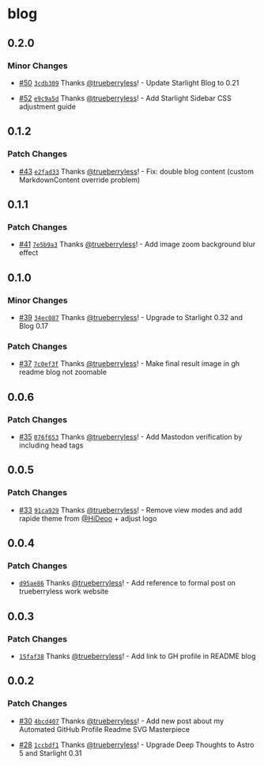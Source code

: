 # blog

## 0.2.0

### Minor Changes

- [#50](https://github.com/trueberryless-org/blog/pull/50) [`3cdb309`](https://github.com/trueberryless-org/blog/commit/3cdb30919d39ea0317a90817b0d1820fcbcd2ecc) Thanks [@trueberryless](https://github.com/trueberryless)! - Update Starlight Blog to 0.21

- [#52](https://github.com/trueberryless-org/blog/pull/52) [`e9c9a5d`](https://github.com/trueberryless-org/blog/commit/e9c9a5de19d466c53f7fb5b06dd1484d8e9b0066) Thanks [@trueberryless](https://github.com/trueberryless)! - Add Starlight Sidebar CSS adjustment guide

## 0.1.2

### Patch Changes

- [#43](https://github.com/trueberryless-org/blog/pull/43) [`e2fad33`](https://github.com/trueberryless-org/blog/commit/e2fad33432ea9a0758eb768ac72f88ea47a516b6) Thanks [@trueberryless](https://github.com/trueberryless)! - Fix: double blog content (custom MarkdownContent override problem)

## 0.1.1

### Patch Changes

- [#41](https://github.com/trueberryless-org/blog/pull/41) [`7e5b9a3`](https://github.com/trueberryless-org/blog/commit/7e5b9a3efe6e3e438c2843b8fa6da921bf0bbf31) Thanks [@trueberryless](https://github.com/trueberryless)! - Add image zoom background blur effect

## 0.1.0

### Minor Changes

- [#39](https://github.com/trueberryless-org/blog/pull/39) [`34ec087`](https://github.com/trueberryless-org/blog/commit/34ec087ccaffb44ac8d96a0a18b54329f971c2b4) Thanks [@trueberryless](https://github.com/trueberryless)! - Upgrade to Starlight 0.32 and Blog 0.17

### Patch Changes

- [#37](https://github.com/trueberryless-org/blog/pull/37) [`7c0ef3f`](https://github.com/trueberryless-org/blog/commit/7c0ef3fdba371a1b741ac10daf851bdb00bda30a) Thanks [@trueberryless](https://github.com/trueberryless)! - Make final result image in gh readme blog not zoomable

## 0.0.6

### Patch Changes

- [#35](https://github.com/trueberryless-org/blog/pull/35) [`076f653`](https://github.com/trueberryless-org/blog/commit/076f6539fd191ea7688cf2258488295df2e75637) Thanks [@trueberryless](https://github.com/trueberryless)! - Add Mastodon verification by including head tags

## 0.0.5

### Patch Changes

- [#33](https://github.com/trueberryless-org/blog/pull/33) [`91ca929`](https://github.com/trueberryless-org/blog/commit/91ca929342b808a95753d1840d9454546bebc7ee) Thanks [@trueberryless](https://github.com/trueberryless)! - Remove view modes and add rapide theme from [@HiDeoo](https://github.com/hideoo) + adjust logo

## 0.0.4

### Patch Changes

- [`d95ae86`](https://github.com/trueberryless-org/blog/commit/d95ae86a93466447d10088664325d957ce3660c6) Thanks [@trueberryless](https://github.com/trueberryless)! - Add reference to formal post on trueberryless work website

## 0.0.3

### Patch Changes

- [`15faf38`](https://github.com/trueberryless-org/blog/commit/15faf38c0f394b81dcfea9c2f72ba1527d1a195f) Thanks [@trueberryless](https://github.com/trueberryless)! - Add link to GH profile in README blog

## 0.0.2

### Patch Changes

- [#30](https://github.com/trueberryless-org/blog/pull/30) [`4bcd407`](https://github.com/trueberryless-org/blog/commit/4bcd4073dba3d8916176dc7e35ab5bcf93c68dd9) Thanks [@trueberryless](https://github.com/trueberryless)! - Add new post about my Automated GitHub Profile Readme SVG Masterpiece

- [#28](https://github.com/trueberryless-org/blog/pull/28) [`1ccbdf1`](https://github.com/trueberryless-org/blog/commit/1ccbdf1038fc13252c01f4a94cb49ada372858f4) Thanks [@trueberryless](https://github.com/trueberryless)! - Upgrade Deep Thoughts to Astro 5 and Starlight 0.31
